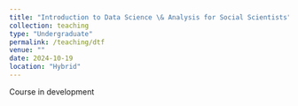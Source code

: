 ```yaml
---
title: "Introduction to Data Science \& Analysis for Social Scientists"
collection: teaching
type: "Undergraduate"
permalink: /teaching/dtf
venue: ""
date: 2024-10-19
location: "Hybrid"
---
```




Course in development
